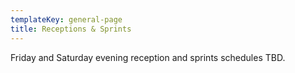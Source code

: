 ```yaml
---
templateKey: general-page
title: Receptions & Sprints
---
```


Friday and Saturday evening reception and sprints schedules TBD.